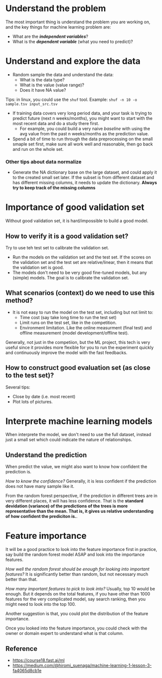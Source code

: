 # Understand the problem
The most important thing is understand the problem you are working on, and the key things for machine learning problem are:
- What are the ***independent variables***?
- What is the ***dependent variable*** (what you need to predict)?

# Understand and explore the data
- Random sample the data and understand the data:
  - What is the data type?
  - What is the value (value range)?
  - Does it have NA value?

Tips: in linux, you could use the `shuf` tool. Example: `shuf -n 10 -o sample.tsv input_src.tsv`

- If training data covers very long period data, and your task is trying to predict future (next n weeks/months), you might want to start with the most recent data and do a study there first.
  - For example, you could build a very naive *baseline* with using the avg value from the past n weeks/months as the prediction value.
- Spend a bit of time to run through the data preprocessing on the small smaple set first, make sure all work well and reasonable, then go back and run on the whole set.

### Other tips about data normalize
- Generate the NA dictionary base on the large dataset, and could apply it to the created small set later. If the subset is from different dataset and has different missing columns, it needs to update the dictionary. **Always try to keep track of the missing columns**

# Importance of good validation set
Without good validation set, it is hard/impossible to build a good model.

## How to verify it is a good validation set?

Try to use teh test set to calibrate the validation set.
- Run the models on the validation set and the test set. If the scores on the validation set and the test set are relative/linear, then it means that the validation set is good.
- The models don't need to be very good fine-tuned models, but any (simple) models. The goal is to calibrate the validation set.
  
## What scenarios (context) do we need to use this method?
- It is not easy to run the model on the test set, including but not limit to:
  - Time cost (say take long time to run the test set)
  - Limit runs on the test set, like in the competition.
  - Environment limitation. Like the online measurment (final test) and offline measurement (model development/offline test).

Generally, not just in the competiion, but the ML project, this tech is very useful since it provides more flexible for you to run the experiment quickly and continuously improve the model with the fast feedbacks.

## How to construct good evaluation set (as close to the test set)?
Several tips:
- Close by date (i.e. most recent) 
- Plot lots of pictures.

# Interprete machine learning models

When interprete the model, we don't need to use the full dataset, instead just a small set which could indicate the nature of relationships.

## Understand the prediction
When predict the value, we might also want to know how confident the prediction is.

*How to know the confidence?*
Generally, it is less confident if the prediction does not have many sample like it.

From the random forest perspective, if the prediction in different trees are in very different places, it will has less confidence. That is the **standard devidation (variance) of the predictions of the trees is more representative than the mean. That is, it gives us relative understanding of how confident the prediciton is.**.

# Feature importance
It will be a good practice to look into the feature importance first in practice, say build the random forest model ASAP and look into the importance features.

*How well the random forest should be enough for looking into important features?* It is significantly better than random, but not necessary much better than that.

*How many important features to pick to look into?*
Usually, top 10 would be enough. But it depends on the total features, if you have other than 1000 features for the very complicated model, say search ranking, then you might need to look into the top 100.

Another suggestion is that, you could plot the distribution of the feature importance.

Once you looked into the feature importance, you could check with the owner or domain expert to understand what is that column.


## Reference
- https://course18.fast.ai/ml
- https://medium.com/@hiromi_suenaga/machine-learning-1-lesson-3-fa4065d8cb1e
